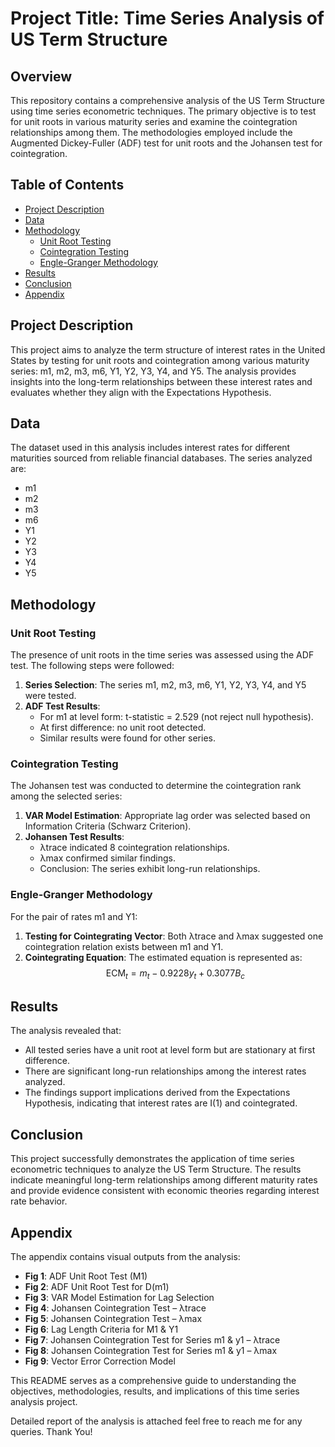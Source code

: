 # Project Title: Time Series Analysis of US Term Structure

## Overview
This repository contains a comprehensive analysis of the US Term Structure using time series econometric techniques. The primary objective is to test for unit roots in various maturity series and examine the cointegration relationships among them. The methodologies employed include the Augmented Dickey-Fuller (ADF) test for unit roots and the Johansen test for cointegration.

## Table of Contents
- [Project Description](#project-description)
- [Data](#data)
- [Methodology](#methodology)
  - [Unit Root Testing](#unit-root-testing)
  - [Cointegration Testing](#cointegration-testing)
  - [Engle-Granger Methodology](#engle-granger-methodology)
- [Results](#results)
- [Conclusion](#conclusion)
- [Appendix](#appendix)

## Project Description
This project aims to analyze the term structure of interest rates in the United States by testing for unit roots and cointegration among various maturity series: m1, m2, m3, m6, Y1, Y2, Y3, Y4, and Y5. The analysis provides insights into the long-term relationships between these interest rates and evaluates whether they align with the Expectations Hypothesis.

## Data
The dataset used in this analysis includes interest rates for different maturities sourced from reliable financial databases. The series analyzed are:
- m1
- m2
- m3
- m6
- Y1
- Y2
- Y3
- Y4
- Y5

## Methodology

### Unit Root Testing
The presence of unit roots in the time series was assessed using the ADF test. The following steps were followed:
1. **Series Selection**: The series m1, m2, m3, m6, Y1, Y2, Y3, Y4, and Y5 were tested.
2. **ADF Test Results**: 
   - For m1 at level form: t-statistic = 2.529 (not reject null hypothesis).
   - At first difference: no unit root detected.
   - Similar results were found for other series.

### Cointegration Testing
The Johansen test was conducted to determine the cointegration rank among the selected series:
1. **VAR Model Estimation**: Appropriate lag order was selected based on Information Criteria (Schwarz Criterion).
2. **Johansen Test Results**:
   - λtrace indicated 8 cointegration relationships.
   - λmax confirmed similar findings.
   - Conclusion: The series exhibit long-run relationships.

### Engle-Granger Methodology
For the pair of rates m1 and Y1:
1. **Testing for Cointegrating Vector**: Both λtrace and λmax suggested one cointegration relation exists between m1 and Y1.
2. **Cointegrating Equation**: The estimated equation is represented as:
   $$ \text{ECM}_t = m_t - 0.9228y_t + 0.3077B_c $$

## Results
The analysis revealed that:
- All tested series have a unit root at level form but are stationary at first difference.
- There are significant long-run relationships among the interest rates analyzed.
- The findings support implications derived from the Expectations Hypothesis, indicating that interest rates are I(1) and cointegrated.

## Conclusion
This project successfully demonstrates the application of time series econometric techniques to analyze the US Term Structure. The results indicate meaningful long-term relationships among different maturity rates and provide evidence consistent with economic theories regarding interest rate behavior.

## Appendix
The appendix contains visual outputs from the analysis:
- **Fig 1**: ADF Unit Root Test (M1)
- **Fig 2**: ADF Unit Root Test for D(m1)
- **Fig 3**: VAR Model Estimation for Lag Selection
- **Fig 4**: Johansen Cointegration Test – λtrace
- **Fig 5**: Johansen Cointegration Test – λmax
- **Fig 6**: Lag Length Criteria for M1 & Y1
- **Fig 7**: Johansen Cointegration Test for Series m1 & y1 – λtrace 
- **Fig 8**: Johansen Cointegration Test for Series m1 & y1 – λmax 
- **Fig 9**: Vector Error Correction Model 

This README serves as a comprehensive guide to understanding the objectives, methodologies, results, and implications of this time series analysis project.

Detailed report of the analysis is attached feel free to reach me for any queries.
Thank You!
